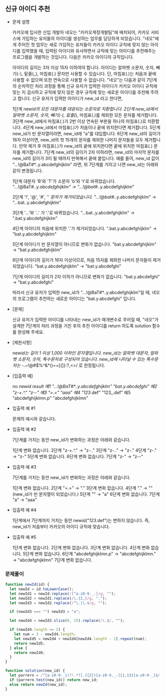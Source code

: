 ## 신규 아이디 추천

- 문제 설명

  카카오에 입사한 신입 개발자 네오는 "카카오계정개발팀"에 배치되어, 카카오 서비스에 가입하는 유저들의 아이디를 생성하는 업무를 담당하게 되었습니다. "네오"에게 주어진 첫 업무는 새로 가입하는 유저들이 카카오 아이디 규칙에 맞지 않는 아이디를 입력했을 때, 입력된 아이디와 유사하면서 규칙에 맞는 아이디를 추천해주는 프로그램을 개발하는 것입니다.
  다음은 카카오 아이디의 규칙입니다.

  아이디의 길이는 3자 이상 15자 이하여야 합니다.
  아이디는 알파벳 소문자, 숫자, 빼기(-), 밑줄(\_), 마침표(.) 문자만 사용할 수 있습니다.
  단, 마침표(.)는 처음과 끝에 사용할 수 없으며 또한 연속으로 사용할 수 없습니다.
  "네오"는 다음과 같이 7단계의 순차적인 처리 과정을 통해 신규 유저가 입력한 아이디가 카카오 아이디 규칙에 맞는 지 검사하고 규칙에 맞지 않은 경우 규칙에 맞는 새로운 아이디를 추천해 주려고 합니다.
  신규 유저가 입력한 아이디가 new_id 라고 한다면,

  1단계 new*id의 모든 대문자를 대응되는 소문자로 치환합니다.
  2단계 new_id에서 알파벳 소문자, 숫자, 빼기(-), 밑줄(*), 마침표(.)를 제외한 모든 문자를 제거합니다.
  3단계 new_id에서 마침표(.)가 2번 이상 연속된 부분을 하나의 마침표(.)로 치환합니다.
  4단계 new_id에서 마침표(.)가 처음이나 끝에 위치한다면 제거합니다.
  5단계 new_id가 빈 문자열이라면, new_id에 "a"를 대입합니다.
  6단계 new_id의 길이가 16자 이상이면, new_id의 첫 15개의 문자를 제외한 나머지 문자들을 모두 제거합니다.
  만약 제거 후 마침표(.)가 new_id의 끝에 위치한다면 끝에 위치한 마침표(.) 문자를 제거합니다.
  7단계 new_id의 길이가 2자 이하라면, new_id의 마지막 문자를 new_id의 길이가 3이 될 때까지 반복해서 끝에 붙입니다.
  예를 들어, new_id 값이 "...!@BaT#\*..y.abcdefghijklm" 라면, 위 7단계를 거치고 나면 new_id는 아래와 같이 변경됩니다.

  1단계 대문자 'B'와 'T'가 소문자 'b'와 't'로 바뀌었습니다.
  "...!@BaT#_..y.abcdefghijklm" → "...!@bat#_..y.abcdefghijklm"

  2단계 '!', '@', '#', '_' 문자가 제거되었습니다.
  "...!@bat#_..y.abcdefghijklm" → "...bat..y.abcdefghijklm"

  3단계 '...'와 '..' 가 '.'로 바뀌었습니다.
  "...bat..y.abcdefghijklm" → ".bat.y.abcdefghijklm"

  4단계 아이디의 처음에 위치한 '.'가 제거되었습니다.
  ".bat.y.abcdefghijklm" → "bat.y.abcdefghijklm"

  5단계 아이디가 빈 문자열이 아니므로 변화가 없습니다.
  "bat.y.abcdefghijklm" → "bat.y.abcdefghijklm"

  6단계 아이디의 길이가 16자 이상이므로, 처음 15자를 제외한 나머지 문자들이 제거되었습니다.
  "bat.y.abcdefghijklm" → "bat.y.abcdefghi"

  7단계 아이디의 길이가 2자 이하가 아니므로 변화가 없습니다.
  "bat.y.abcdefghi" → "bat.y.abcdefghi"

  따라서 신규 유저가 입력한 new_id가 "...!@BaT#\*..y.abcdefghijklm"일 때, 네오의 프로그램이 추천하는 새로운 아이디는 "bat.y.abcdefghi" 입니다.

- [문제]

  신규 유저가 입력한 아이디를 나타내는 new_id가 매개변수로 주어질 때, "네오"가 설계한 7단계의 처리 과정을 거친 후의 추천 아이디를 return 하도록 solution 함수를 완성해 주세요.

- [제한사항]

  new*id는 길이 1 이상 1,000 이하인 문자열입니다.
  new_id는 알파벳 대문자, 알파벳 소문자, 숫자, 특수문자로 구성되어 있습니다.
  new_id에 나타날 수 있는 특수문자는 -*.~!@#$%^&\*()=+[{]}:?,<>/ 로 한정됩니다.

- [입출력 예]

  no new*id result
  예1 "...!@BaT#\*..y.abcdefghijklm" "bat.y.abcdefghi"
  예2 "z-+.^." "z--"
  예3 "=.=" "aaa"
  예4 "123*.def" "123\_.def"
  예5 "abcdefghijklmn.p" "abcdefghijklmn"

- 입출력 예 #1

  문제의 예시와 같습니다.

- 입출력 예 #2

  7단계를 거치는 동안 new_id가 변화하는 과정은 아래와 같습니다.

  1단계 변화 없습니다.
  2단계 "z-+.^." → "z-.."
  3단계 "z-.." → "z-."
  4단계 "z-." → "z-"
  5단계 변화 없습니다.
  6단계 변화 없습니다.
  7단계 "z-" → "z--"

- 입출력 예 #3

  7단계를 거치는 동안 new_id가 변화하는 과정은 아래와 같습니다.

  1단계 변화 없습니다.
  2단계 "=.=" → "."
  3단계 변화 없습니다.
  4단계 "." → "" (new_id가 빈 문자열이 되었습니다.)
  5단계 "" → "a"
  6단계 변화 없습니다.
  7단계 "a" → "aaa"

- 입출력 예 #4

  1단계에서 7단계까지 거치는 동안 new*id("123*.def")는 변하지 않습니다. 즉, new_id가 처음부터 카카오의 아이디 규칙에 맞습니다.

- 입출력 예 #5

  1단계 변화 없습니다.
  2단계 변화 없습니다.
  3단계 변화 없습니다.
  4단계 변화 없습니다.
  5단계 변화 없습니다.
  6단계 "abcdefghijklmn.p" → "abcdefghijklmn." → "abcdefghijklmn"
  7단계 변화 없습니다.

### 문제풀이

```jsx
function newId(id) {
  let newId = id.toLowerCase();
  let newId1 = newId.replace(/[^a-z0-9-_.]/g, "");
  let newId2 = newId1.replace(/\.{2,}/g, ".");
  let newId3 = newId2.replace(/^\.|\.$/g, "");

  if (newId3 === "") newId3 = "a";

  let newId4 = newId3.slice(0, 15).replace(/\.$/, "");

  if (newId4.length <= 2) {
    let num = 3 - newId4.length;
    let newId5 = newId4 + newId4[newId4.length - 1].repeat(num);
    return newId5;
  } else {
    return newId4;
  }
}

function solution(new_id) {
  let parrern = /^[a-z0-9-_](?!.*?[.]{2})[a-z0-9._-]{1,13}[a-z0-9-_]$/;
  if (parrern.test(new_id)) return new_id;
  else return newId(new_id);
}
```
